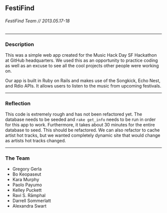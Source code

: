 ## FestiFind
###### FestiFind Team // 2013.05.17-18

***

### Description

This was a simple web app created for the Music Hack Day SF Hackathon at GitHub headquarters. We used this as an opportunity to practice coding as well as an excuse to see all the cool projects other people were working on.

Our app is built in Ruby on Rails and makes use of the Songkick, Echo Nest, and Rdio APIs. It allows users to listen to the music from upcoming festivals.

***

### Reflection

This code is extremely rough and has not been refactored yet. The database needs to be seeded and `rake get_info` needs to be run in order for this app to work. Furthermore, it takes about 30 minutes for the entire database to seed. This should be refactored. We can also refactor to cache artist hot tracks, but we wanted completely dynamic site that would change as artists hot tracks changed.

***

### The Team

* Gregory Gerla
* Bo Keopaseut
* Kara Murphy
* Paolo Payumo
* Kelley Puckett
* Ravi S. Rāmphal
* Darrell Sommerlatt
* Alexandra Swart
